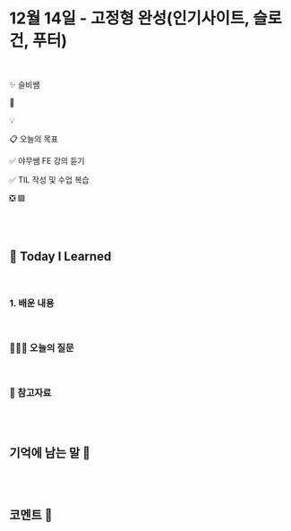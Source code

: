 # 12월 14일 - 고정형 완성(인기사이트, 슬로건, 푸터)

<br>

✨ 슬비쌤

📌

💡

📋 오늘의 목표

✅ 야무쌤 FE 강의 듣기

✅ TIL 작성 및 수업 복습

❎
🟩

<br/>
<br/>

## 📝 **Today I Learned**

<br/>

### 1. 배운 내용

<br/>

### 🙋🏻‍♀️ 오늘의 질문

<br/>

### 🔖 참고자료

<br/>
<br/>

## 기억에 남는 말 💬

<br/>
<br/>

## 코멘트 🎈

<br/>
